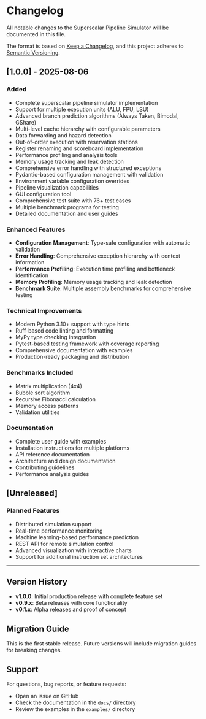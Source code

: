# Changelog

All notable changes to the Superscalar Pipeline Simulator will be documented in this file.

The format is based on [Keep a Changelog](https://keepachangelog.com/en/1.0.0/),
and this project adheres to [Semantic Versioning](https://semver.org/spec/v2.0.0.html).

## [1.0.0] - 2025-08-06

### Added
- Complete superscalar pipeline simulator implementation
- Support for multiple execution units (ALU, FPU, LSU)
- Advanced branch prediction algorithms (Always Taken, Bimodal, GShare)
- Multi-level cache hierarchy with configurable parameters
- Data forwarding and hazard detection
- Out-of-order execution with reservation stations
- Register renaming and scoreboard implementation
- Performance profiling and analysis tools
- Memory usage tracking and leak detection
- Comprehensive error handling with structured exceptions
- Pydantic-based configuration management with validation
- Environment variable configuration overrides
- Pipeline visualization capabilities
- GUI configuration tool
- Comprehensive test suite with 76+ test cases
- Multiple benchmark programs for testing
- Detailed documentation and user guides

### Enhanced Features
- **Configuration Management**: Type-safe configuration with automatic validation
- **Error Handling**: Comprehensive exception hierarchy with context information
- **Performance Profiling**: Execution time profiling and bottleneck identification
- **Memory Profiling**: Memory usage tracking and leak detection
- **Benchmark Suite**: Multiple assembly benchmarks for comprehensive testing

### Technical Improvements
- Modern Python 3.10+ support with type hints
- Ruff-based code linting and formatting
- MyPy type checking integration
- Pytest-based testing framework with coverage reporting
- Comprehensive documentation with examples
- Production-ready packaging and distribution

### Benchmarks Included
- Matrix multiplication (4x4)
- Bubble sort algorithm
- Recursive Fibonacci calculation
- Memory access patterns
- Validation utilities

### Documentation
- Complete user guide with examples
- Installation instructions for multiple platforms
- API reference documentation
- Architecture and design documentation
- Contributing guidelines
- Performance analysis guides

## [Unreleased]

### Planned Features
- Distributed simulation support
- Real-time performance monitoring
- Machine learning-based performance prediction
- REST API for remote simulation control
- Advanced visualization with interactive charts
- Support for additional instruction set architectures

---

## Version History

- **v1.0.0**: Initial production release with complete feature set
- **v0.9.x**: Beta releases with core functionality
- **v0.1.x**: Alpha releases and proof of concept

## Migration Guide

This is the first stable release. Future versions will include migration guides for breaking changes.

## Support

For questions, bug reports, or feature requests:
- Open an issue on GitHub
- Check the documentation in the `docs/` directory
- Review the examples in the `examples/` directory